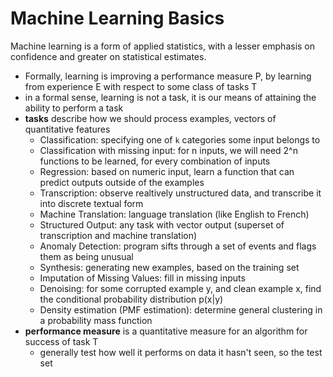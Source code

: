 # Machine Learning Basics
Machine learning is a form of applied statistics, with a lesser emphasis on confidence and greater on statistical estimates.
- Formally, learning is improving a performance measure P, by learning from experience E with respect to some class of tasks T
- in a formal sense, learning is not a task, it is our means of attaining the ability to perform a task
- **tasks** describe how we should process examples, vectors of quantitative features
  - Classification: specifying one of `k` categories some input belongs to
  - Classification with missing input: for n inputs, we will need 2^n functions to be learned, for every combination of inputs
  - Regression: based on numeric input, learn a function that can predict outputs outside of the examples
  - Transcription: observe realtively unstructured data, and transcribe it into discrete textual form
  - Machine Translation: language translation (like English to French)
  - Structured Output: any task with vector output (superset of transcription and machine translation)
  - Anomaly Detection: program sifts through a set of events and flags them as being unusual
  - Synthesis: generating new examples, based on the training set
  - Imputation of Missing Values: fill in missing inputs
  - Denoising: for some corrupted example y, and clean example x, find the conditional probability distribution p(x|y)
  - Density estimation (PMF estimation): determine general clustering in a probability mass function
- **performance measure** is a quantitative measure for an algorithm for success of task T
  - generally test how well it performs on data it hasn't seen, so the test set

